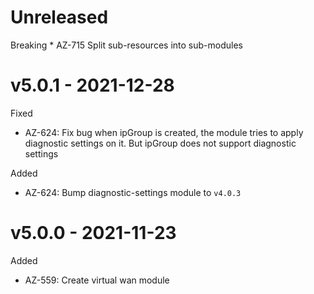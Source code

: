 # Unreleased

Breaking
    * AZ-715 Split sub-resources into sub-modules

# v5.0.1 - 2021-12-28

Fixed
  * AZ-624: Fix bug when ipGroup is created, the module tries to apply diagnostic settings on it. But ipGroup does not support diagnostic settings

Added
  * AZ-624: Bump diagnostic-settings module to `v4.0.3`

# v5.0.0 - 2021-11-23

Added
  *  AZ-559: Create virtual wan module
